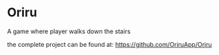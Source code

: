 # Oriru
A game where player walks down the stairs

the complete project can be found at: https://github.com/OriruApp/Oriru
